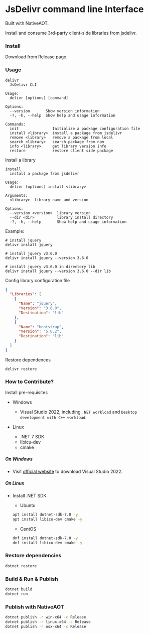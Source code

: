 # JsDelivr command line Interface

Built with NativeAOT.

Install and consume 3rd-party client-side libraries from jsdelivr.

### Install

Download from Release page.

### Usage

```pwsh
delivr
  JsDelivr CLI

Usage:
  delivr [options] [command]

Options:
  --version       Show version information
  -?, -h, --help  Show help and usage information

Commands:
  init               Initialize a package configuration file
  install <library>  install a package from jsdelivr
  remove <library>   remove a package from local
  search <library>   search package from npm
  info <library>     get library version info
  restore            restore client side package
```

Install a library

```pwsh
install
  install a package from jsdelivr

Usage:
  delivr [options] install <library>

Arguments:
  <library>  library name and version

Options:
  --version <version>  library version
  --dir <dir>          library install directory
  -?, -h, --help       Show help and usage information
```

Example:

```pwsh
# install jquery
delivr install jquery

# install jquery v3.6.0
delivr install jquery --version 3.6.0

# install jquery v3.6.0 in directory lib
delivr install jquery --version 3.6.0 --dir lib
```

Config library configuration file

```json
{
  "Libraries": [
    {
      "Name": "jquery",
      "Version": "3.6.0",
      "Destination": "lib"
    },
    {
      "Name": "bootstrap",
      "Version": "5.0.2",
      "Destination": "lib"
    }
  ]
}
```

Restore dependences

```pwsh
delivr restore
```


### How to Contribute?

Install pre-requisites

- Windows
  - Visual Studio 2022, including `.NET workload` and `Desktop development with C++ workload`.

- Linux
  - .NET 7 SDK
  - libicu-dev
  - cmake

##### On Windows

- Visit [official website](https://visualstudio.microsoft.com/) to download Visual Studio 2022.

##### On Linux

- Install .NET SDK
    - Ubuntu
    ```bash
    apt install dotnet-sdk-7.0 -y
    apt install libicu-dev cmake -y
    ```

    - CentOS
    ```bash
    dnf install dotnet-sdk-7.0 -y
    dnf install libicu-dev cmake -y
    ```

### Restore dependencies

```bash
dotnet restore
```

### Build & Run & Publish

```bash
dotnet build
dotnet run
```

### Publish with NativeAOT

```bash
dotnet publish -r win-x64 -c Release
dotnet publish -r linux-x64 -c Release
dotnet publish -r osx-x64 -c Release
```
